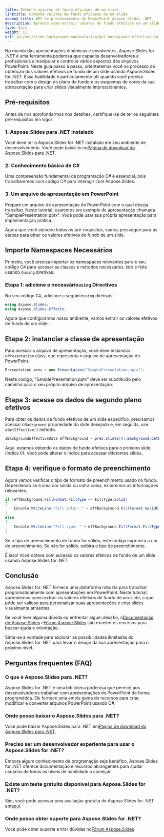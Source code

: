 ```yaml
---
title: Obtenha valores de fundo eficazes de um slide
linktitle: Obtenha valores de fundo eficazes de um slide
second_title: API de processamento de PowerPoint Aspose.Slides .NET
description: Aprenda como extrair valores de fundo efetivos de um slide no PowerPoint usando Aspose.Slides for .NET. Aprimore suas habilidades de design de apresentações hoje!
type: docs
weight: 11
url: /pt/net/slide-background-manipulation/get-background-effective-values/
---
```


No mundo das apresentações dinâmicas e envolventes, Aspose.Slides for .NET é uma ferramenta poderosa que capacita desenvolvedores e profissionais a manipular e controlar vários aspectos dos arquivos PowerPoint. Neste guia passo a passo, orientaremos você no processo de obtenção dos valores efetivos de fundo de um slide usando Aspose.Slides for .NET. Essa habilidade é particularmente útil quando você precisa trabalhar com o design do plano de fundo e os esquemas de cores da sua apresentação para criar slides visualmente impressionantes. 

## Pré-requisitos

Antes de nos aprofundarmos nos detalhes, certifique-se de ter os seguintes pré-requisitos em vigor:

### 1. Aspose.Slides para .NET instalado

 Você deve ter o Aspose.Slides for .NET instalado em seu ambiente de desenvolvimento. Você pode baixá-lo no[Página de download do Aspose.Slides para .NET](https://releases.aspose.com/slides/net/).

### 2. Conhecimento básico de C#

Uma compreensão fundamental da programação C# é essencial, pois trabalharemos com código C# para interagir com Aspose.Slides.

### 3. Um arquivo de apresentação em PowerPoint

Prepare um arquivo de apresentação do PowerPoint com o qual deseja trabalhar. Neste tutorial, usaremos um exemplo de apresentação chamada "SamplePresentation.pptx". Você pode usar sua própria apresentação para implementação prática.

Agora que você atendeu todos os pré-requisitos, vamos prosseguir para as etapas para obter os valores efetivos de fundo de um slide.

## Importe Namespaces Necessários

 Primeiro, você precisa importar os namespaces relevantes para o seu código C# para acessar as classes e métodos necessários. Isto é feito usando o`using` diretivas.

###  Etapa 1: adicione o necessário`using` Directives

 No seu código C#, adicione o seguinte`using` diretivas:

```csharp
using Aspose.Slides;
using Aspose.Slides.Effects;
```

Agora que configuramos nosso ambiente, vamos extrair os valores efetivos de fundo de um slide.

## Etapa 2: instanciar a classe de apresentação

 Para acessar o arquivo de apresentação, você deve instanciar o`Presentation` class, que representa o arquivo de apresentação do PowerPoint.

```csharp
Presentation pres = new Presentation("SamplePresentation.pptx");
```

Neste código, "SamplePresentation.pptx" deve ser substituído pelo caminho para o seu próprio arquivo de apresentação.

## Etapa 3: acesse os dados de segundo plano efetivos

 Para obter os dados de fundo efetivos de um slide específico, precisamos acessar o`Background` propriedade do slide desejado e, em seguida, use o`GetEffective()` método.

```csharp
IBackgroundEffectiveData effBackground = pres.Slides[0].Background.GetEffective();
```

Aqui, estamos obtendo os dados de fundo efetivos para o primeiro slide (índice 0). Você pode alterar o índice para acessar diferentes slides.

## Etapa 4: verifique o formato de preenchimento

Agora vamos verificar o tipo de formato de preenchimento usado no fundo. Dependendo se é uma cor sólida ou outra coisa, exibiremos as informações relevantes.

```csharp
if (effBackground.FillFormat.FillType == FillType.Solid)
{
    Console.WriteLine("Fill color: " + effBackground.FillFormat.SolidFillColor);
}
else
{
    Console.WriteLine("Fill type: " + effBackground.FillFormat.FillType);
}
```

Se o tipo de preenchimento de fundo for sólido, este código imprimirá a cor de preenchimento. Se não for sólido, exibirá o tipo de preenchimento.

É isso! Você obteve com sucesso os valores efetivos de fundo de um slide usando Aspose.Slides for .NET.

## Conclusão

Aspose.Slides for .NET fornece uma plataforma robusta para trabalhar programaticamente com apresentações em PowerPoint. Neste tutorial, aprendemos como extrair os valores efetivos de fundo de um slide, o que pode ser valioso para personalizar suas apresentações e criar slides visualmente atraentes.

 Se você tiver alguma dúvida ou enfrentar algum desafio, o[Documentação do Aspose.Slides](https://reference.aspose.com/slides/net/) e[Fórum Aspose.Slides](https://forum.aspose.com/) são excelentes recursos para buscar ajuda e orientação.

Sinta-se à vontade para explorar as possibilidades ilimitadas do Aspose.Slides for .NET para levar o design da sua apresentação para o próximo nível.

## Perguntas frequentes (FAQ)

### O que é Aspose.Slides para .NET?
   
Aspose.Slides for .NET é uma biblioteca poderosa que permite aos desenvolvedores trabalhar com apresentações do PowerPoint de forma programática. Ele fornece uma ampla gama de recursos para criar, modificar e converter arquivos PowerPoint usando C#.

### Onde posso baixar o Aspose.Slides para .NET?

 Você pode baixar Aspose.Slides para .NET em[Página de download do Aspose.Slides para .NET](https://releases.aspose.com/slides/net/).

### Preciso ser um desenvolvedor experiente para usar o Aspose.Slides for .NET?

Embora algum conhecimento de programação seja benéfico, Aspose.Slides for .NET oferece documentação e recursos abrangentes para ajudar usuários de todos os níveis de habilidade a começar.

### Existe um teste gratuito disponível para Aspose.Slides for .NET?

 Sim, você pode acessar uma avaliação gratuita do Aspose.Slides for .NET em[aqui](https://releases.aspose.com/).

### Onde posso obter suporte para Aspose.Slides for .NET?

 Você pode obter suporte e tirar dúvidas no[Fórum Aspose.Slides](https://forum.aspose.com/).
